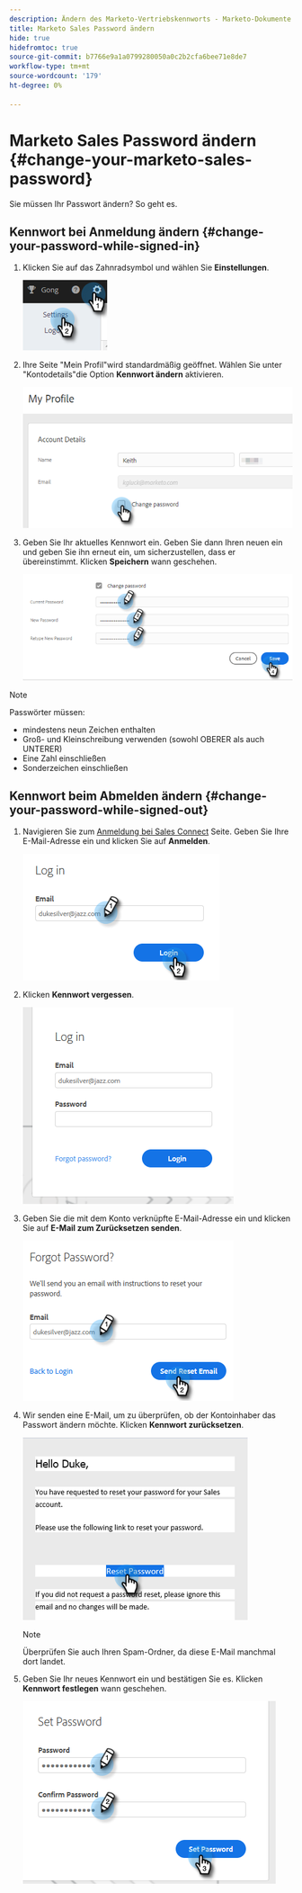 ```yaml
---
description: Ändern des Marketo-Vertriebskennworts - Marketo-Dokumente - Produktdokumentation
title: Marketo Sales Password ändern
hide: true
hidefromtoc: true
source-git-commit: b7766e9a1a0799280050a0c2b2cfa6bee71e8de7
workflow-type: tm+mt
source-wordcount: '179'
ht-degree: 0%

---
```


# Marketo Sales Password ändern {#change-your-marketo-sales-password}

Sie müssen Ihr Passwort ändern? So geht es.

## Kennwort bei Anmeldung ändern {#change-your-password-while-signed-in}

1. Klicken Sie auf das Zahnradsymbol und wählen Sie **Einstellungen**.

   ![](assets/change-your-marketo-sales-password-1.png)

1. Ihre Seite &quot;Mein Profil&quot;wird standardmäßig geöffnet. Wählen Sie unter &quot;Kontodetails&quot;die Option **Kennwort ändern** aktivieren.

   ![](assets/change-your-marketo-sales-password-2.png)

1. Geben Sie Ihr aktuelles Kennwort ein. Geben Sie dann Ihren neuen ein und geben Sie ihn erneut ein, um sicherzustellen, dass er übereinstimmt. Klicken **Speichern** wann geschehen.

   ![](assets/change-your-marketo-sales-password-3.png)

>[!NOTE]
>
>Passwörter müssen:
>
>* mindestens neun Zeichen enthalten
>* Groß- und Kleinschreibung verwenden (sowohl OBERER als auch UNTERER)
>* Eine Zahl einschließen
>* Sonderzeichen einschließen


## Kennwort beim Abmelden ändern {#change-your-password-while-signed-out}

1. Navigieren Sie zum [Anmeldung bei Sales Connect](https://toutapp.com/login) Seite. Geben Sie Ihre E-Mail-Adresse ein und klicken Sie auf **Anmelden**.

   ![](assets/change-your-marketo-sales-password-4.png)

1. Klicken **Kennwort vergessen**.

   ![](assets/change-your-marketo-sales-password-5.png)

1. Geben Sie die mit dem Konto verknüpfte E-Mail-Adresse ein und klicken Sie auf **E-Mail zum Zurücksetzen senden**.

   ![](assets/change-your-marketo-sales-password-6.png)

1. Wir senden eine E-Mail, um zu überprüfen, ob der Kontoinhaber das Passwort ändern möchte. Klicken **Kennwort zurücksetzen**.

   ![](assets/change-your-marketo-sales-password-7.png)

   >[!NOTE]
   >
   >Überprüfen Sie auch Ihren Spam-Ordner, da diese E-Mail manchmal dort landet.

1. Geben Sie Ihr neues Kennwort ein und bestätigen Sie es. Klicken **Kennwort festlegen** wann geschehen.

   ![](assets/change-your-marketo-sales-password-8.png)

